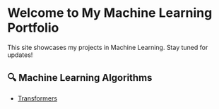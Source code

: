 # Welcome to My Machine Learning Portfolio  
This site showcases my projects in Machine Learning. Stay tuned for updates!  

## 🔍 Machine Learning Algorithms
- [Transformers](notebooks_html/Transformers.html)
